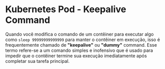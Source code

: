# Kubernetes Pod - Keepalive Command

Quando você modifica o comando de um contêiner para executar algo como `sleep 99999999999999` para manter o contêiner em execução, isso é frequentemente chamado de **"keepalive"** ou **"dummy"** command. Esse termo refere-se a um comando simples e inofensivo que é usado para impedir que o contêiner termine sua execução imediatamente após completar sua tarefa principal.

